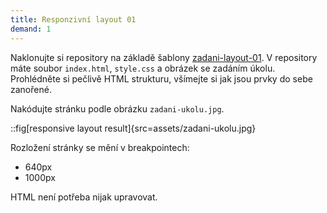```yaml
---
title: Responzivní layout 01
demand: 1
---
```


Naklonujte si repository na základě šablony [zadani-layout-01](https://github.com/Czechitas-podklady-WEB/zadani-layout-01). V repository máte soubor `index.html`, `style.css` a obrázek se zadáním úkolu. Prohlédněte si pečlivě HTML strukturu, všímejte si jak jsou prvky do sebe zanořené.

Nakódujte stránku podle obrázku `zadani-ukolu.jpg`.

::fig[responsive layout result]{src=assets/zadani-ukolu.jpg}

Rozložení stránky se mění v breakpointech:

- 640px
- 1000px

HTML není potřeba nijak upravovat.
